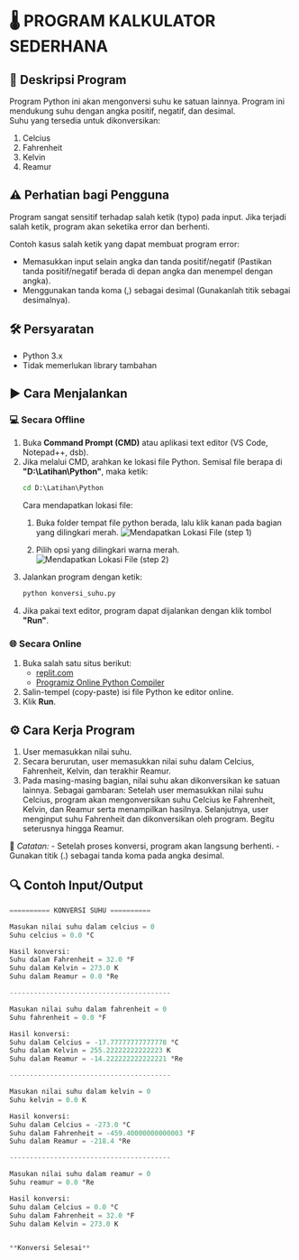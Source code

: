 # 🌡 PROGRAM KALKULATOR SEDERHANA

## 📌 Deskripsi Program
Program Python ini akan mengonversi suhu ke satuan lainnya. Program ini mendukung suhu dengan angka positif, negatif, dan desimal.  
Suhu yang tersedia untuk dikonversikan:
1. Celcius
2. Fahrenheit
3. Kelvin
4. Reamur


## ⚠ Perhatian bagi Pengguna
Program sangat sensitif terhadap salah ketik (typo) pada input. Jika terjadi salah ketik, program akan seketika error dan berhenti.

Contoh kasus salah ketik yang dapat membuat program error:
- Memasukkan input selain angka dan tanda positif/negatif (Pastikan tanda positif/negatif berada di depan angka dan menempel dengan angka).
- Menggunakan tanda koma (,) sebagai desimal (Gunakanlah titik sebagai desimalnya).



## 🛠️ Persyaratan
- Python 3.x
- Tidak memerlukan library tambahan



## ▶️ Cara Menjalankan

### 💻 Secara Offline
1. Buka **Command Prompt (CMD)** atau aplikasi text editor (VS Code, Notepad++, dsb).
2. Jika melalui CMD, arahkan ke lokasi file Python. Semisal file berapa di **"D:\Latihan\Python"**, maka ketik:  
   ```cmd
   cd D:\Latihan\Python
   ```
   Cara mendapatkan lokasi file:
   1) Buka folder tempat file python berada, lalu klik kanan pada bagian yang dilingkari merah.
       ![Mendapatkan Lokasi File (step 1)](https://github.com/AksaIndo1834/gambar_untuk_github/blob/main/Gambar%20Keperluan%20Github/Cara%20Mendapatkan%20Lokasi%20File%20(Step%201).png)

   2) Pilih opsi yang dilingkari warna merah.
      ![Mendapatkan Lokasi File (step 2)](https://github.com/AksaIndo1834/gambar_untuk_github/blob/main/Gambar%20Keperluan%20Github/Cara%20Mendapatkan%20Lokasi%20File%20(Step%202).png)
3. Jalankan program dengan ketik:
   ```cmd
   python konversi_suhu.py
   ```
4. Jika pakai text editor, program dapat dijalankan dengan klik tombol **"Run"**.

### 🌐 Secara Online
1. Buka salah satu situs berikut:
   - [replit.com](https://replit.com)
   - [Programiz Online Python Compiler](https://www.programiz.com/python-programming/online-compiler)
2. Salin-tempel (copy-paste) isi file Python ke editor online.
3. Klik **Run**.



## ⚙️ Cara Kerja Program
1. User memasukkan nilai suhu.
2. Secara berurutan, user memasukkan nilai suhu dalam Celcius, Fahrenheit, Kelvin, dan terakhir Reamur.
3. Pada masing-masing bagian, nilai suhu akan dikonversikan ke satuan lainnya.
   Sebagai gambaran:
   Setelah user memasukkan nilai suhu Celcius, program akan mengonversikan suhu Celcius ke Fahrenheit, Kelvin, dan Reamur serta menampilkan hasilnya. Selanjutnya, user menginput suhu Fahrenheit dan dikonversikan oleh program.
   Begitu seterusnya hingga Reamur. 

📝 *Catatan:* 
      - Setelah proses konversi, program akan langsung berhenti.
      - Gunakan titik (.) sebagai tanda koma pada angka desimal.



## 🔍 Contoh Input/Output
```python
========== KONVERSI SUHU ==========

Masukan nilai suhu dalam celcius = 0
Suhu celcius = 0.0 °C

Hasil konversi:
Suhu dalam Fahrenheit = 32.0 °F
Suhu dalam Kelvin = 273.0 K    
Suhu dalam Reamur = 0.0 °Re    

----------------------------------------

Masukan nilai suhu dalam fahrenheit = 0
Suhu fahrenheit = 0.0 °F

Hasil konversi:
Suhu dalam Celcius = -17.77777777777778 °C
Suhu dalam Kelvin = 255.22222222222223 K
Suhu dalam Reamur = -14.222222222222221 °Re

----------------------------------------

Masukan nilai suhu dalam kelvin = 0
Suhu kelvin = 0.0 K

Hasil konversi:
Suhu dalam Celcius = -273.0 °C
Suhu dalam Fahrenheit = -459.40000000000003 °F
Suhu dalam Reamur = -218.4 °Re

----------------------------------------

Masukan nilai suhu dalam reamur = 0
Suhu reamur = 0.0 °Re

Hasil konversi:
Suhu dalam Celcius = 0.0 °C
Suhu dalam Fahrenheit = 32.0 °F
Suhu dalam Kelvin = 273.0 K


**Konversi Selesai**
```